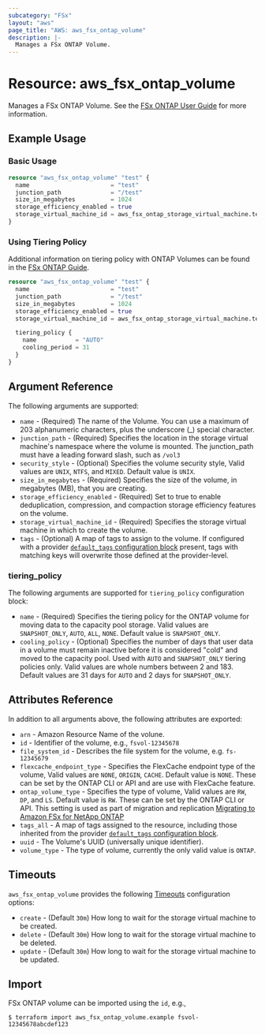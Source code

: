 ```yaml
---
subcategory: "FSx"
layout: "aws"
page_title: "AWS: aws_fsx_ontap_volume"
description: |-
  Manages a FSx ONTAP Volume.
---
```


# Resource: aws_fsx_ontap_volume

Manages a FSx ONTAP Volume.
See the [FSx ONTAP User Guide](https://docs.aws.amazon.com/fsx/latest/ONTAPGuide/managing-volumes.html) for more information.


## Example Usage

### Basic Usage

```terraform
resource "aws_fsx_ontap_volume" "test" {
  name                       = "test"
  junction_path              = "/test"
  size_in_megabytes          = 1024
  storage_efficiency_enabled = true
  storage_virtual_machine_id = aws_fsx_ontap_storage_virtual_machine.test.id
}
```

### Using Tiering Policy

Additional information on tiering policy with ONTAP Volumes can be found in the [FSx ONTAP Guide](https://docs.aws.amazon.com/fsx/latest/ONTAPGuide/managing-volumes.html).

```terraform
resource "aws_fsx_ontap_volume" "test" {
  name                       = "test"
  junction_path              = "/test"
  size_in_megabytes          = 1024
  storage_efficiency_enabled = true
  storage_virtual_machine_id = aws_fsx_ontap_storage_virtual_machine.test.id

  tiering_policy {
    name           = "AUTO"
    cooling_period = 31
  }
}
```

## Argument Reference

The following arguments are supported:

* `name` - (Required) The name of the Volume. You can use a maximum of 203 alphanumeric characters, plus the underscore (_) special character.
* `junction_path` - (Required) Specifies the location in the storage virtual machine's namespace where the volume is mounted. The junction_path must have a leading forward slash, such as `/vol3`
* `security_style` - (Optional) Specifies the volume security style, Valid values are `UNIX`, `NTFS`, and `MIXED`. Default value is `UNIX`.
* `size_in_megabytes` - (Required) Specifies the size of the volume, in megabytes (MB), that you are creating.
* `storage_efficiency_enabled` - (Required) Set to true to enable deduplication, compression, and compaction storage efficiency features on the volume.
* `storage_virtual_machine_id` - (Required) Specifies the storage virtual machine in which to create the volume.
* `tags` - (Optional) A map of tags to assign to the volume. If configured with a provider [`default_tags` configuration block](/docs/providers/aws/index.html#default_tags-configuration-block) present, tags with matching keys will overwrite those defined at the provider-level.

### tiering_policy

The following arguments are supported for `tiering_policy` configuration block:

* `name` - (Required) Specifies the tiering policy for the ONTAP volume for moving data to the capacity pool storage. Valid values are `SNAPSHOT_ONLY`, `AUTO`, `ALL`, `NONE`. Default value is `SNAPSHOT_ONLY`.
* `cooling_policy` - (Optional) Specifies the number of days that user data in a volume must remain inactive before it is considered "cold" and moved to the capacity pool. Used with `AUTO` and `SNAPSHOT_ONLY` tiering policies only. Valid values are whole numbers between 2 and 183. Default values are 31 days for `AUTO` and 2 days for `SNAPSHOT_ONLY`.

## Attributes Reference

In addition to all arguments above, the following attributes are exported:

* `arn` - Amazon Resource Name of the volune.
* `id` - Identifier of the volume, e.g., `fsvol-12345678`
* `file_system_id` - Describes the file system for the volume, e.g. `fs-12345679`
* `flexcache_endpoint_type` - Specifies the FlexCache endpoint type of the volume, Valid values are `NONE`, `ORIGIN`, `CACHE`. Default value is `NONE`. These can be set by the ONTAP CLI or API and are use with FlexCache feature.
* `ontap_volume_type` - Specifies the type of volume, Valid values are `RW`, `DP`,  and `LS`. Default value is `RW`. These can be set by the ONTAP CLI or API. This setting is used as part of migration and replication [Migrating to Amazon FSx for NetApp ONTAP](https://docs.aws.amazon.com/fsx/latest/ONTAPGuide/migrating-fsx-ontap.html)
* `tags_all` - A map of tags assigned to the resource, including those inherited from the provider [`default_tags` configuration block](/docs/providers/aws/index.html#default_tags-configuration-block).
* `uuid` - The Volume's UUID (universally unique identifier).
* `volume_type` - The type of volume, currently the only valid value is `ONTAP`.

## Timeouts

`aws_fsx_ontap_volume` provides the following [Timeouts](https://www.terraform.io/docs/configuration/blocks/resources/syntax.html#operation-timeouts)
configuration options:

* `create` - (Default `30m`) How long to wait for the storage virtual machine to be created.
* `delete` - (Default `30m`) How long to wait for the storage virtual machine to be deleted.
* `update` - (Default `30m`) How long to wait for the storage virtual machine to be updated.

## Import

FSx ONTAP volume can be imported using the `id`, e.g.,

```
$ terraform import aws_fsx_ontap_volume.example fsvol-12345678abcdef123
```
